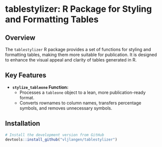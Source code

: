# tablestylizer: R Package for Styling and Formatting Tables


## Overview

The `tablestylizer` R package provides a set of functions for styling and formatting tables, making them more suitable for publication. It is designed to enhance the visual appeal and clarity of tables generated in R.

## Key Features

- **`stylize_tableone` Function:**
  - Processes a `tableone` object to a lean, more publication-ready format.
  - Converts rownames to column names, transfers percentage symbols, and removes unnecessary symbols.

## Installation

```R
# Install the development version from GitHub
devtools::install_github("vljlangen/tablestylizer")
